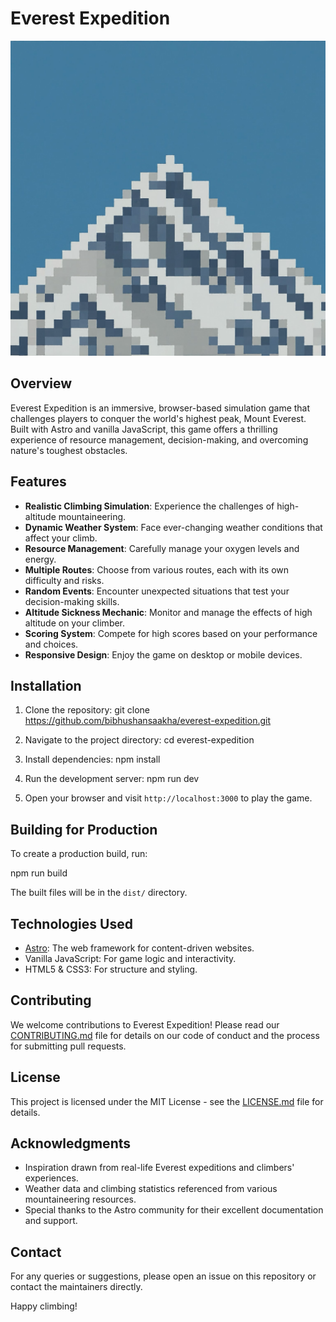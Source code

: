 # Everest Expedition

![Everest Expedition Logo](public/favicon.ico)

## Overview

Everest Expedition is an immersive, browser-based simulation game that challenges players to conquer the world's highest peak, Mount Everest. Built with Astro and vanilla JavaScript, this game offers a thrilling experience of resource management, decision-making, and overcoming nature's toughest obstacles.

## Features

- **Realistic Climbing Simulation**: Experience the challenges of high-altitude mountaineering.
- **Dynamic Weather System**: Face ever-changing weather conditions that affect your climb.
- **Resource Management**: Carefully manage your oxygen levels and energy.
- **Multiple Routes**: Choose from various routes, each with its own difficulty and risks.
- **Random Events**: Encounter unexpected situations that test your decision-making skills.
- **Altitude Sickness Mechanic**: Monitor and manage the effects of high altitude on your climber.
- **Scoring System**: Compete for high scores based on your performance and choices.
- **Responsive Design**: Enjoy the game on desktop or mobile devices.

## Installation

1. Clone the repository:
git clone https://github.com/bibhushansaakha/everest-expedition.git


2. Navigate to the project directory:
cd everest-expedition


3. Install dependencies:
npm install


4. Run the development server:
npm run dev


5. Open your browser and visit `http://localhost:3000` to play the game.

## Building for Production

To create a production build, run:

npm run build


The built files will be in the `dist/` directory.

## Technologies Used

- [Astro](https://astro.build/): The web framework for content-driven websites.
- Vanilla JavaScript: For game logic and interactivity.
- HTML5 & CSS3: For structure and styling.

## Contributing

We welcome contributions to Everest Expedition! Please read our [CONTRIBUTING.md](CONTRIBUTING.md) file for details on our code of conduct and the process for submitting pull requests.

## License

This project is licensed under the MIT License - see the [LICENSE.md](LICENSE.md) file for details.

## Acknowledgments

- Inspiration drawn from real-life Everest expeditions and climbers' experiences.
- Weather data and climbing statistics referenced from various mountaineering resources.
- Special thanks to the Astro community for their excellent documentation and support.

## Contact

For any queries or suggestions, please open an issue on this repository or contact the maintainers directly.

Happy climbing!
